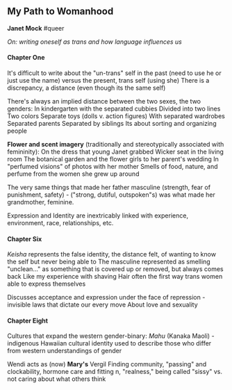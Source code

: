 ## My Path to Womanhood
**Janet Mock**
#queer 

*On: writing oneself as trans and how language influences us*


#### Chapter One
It's difficult to write about the "un-trans" self in the past (need to use he or just use the name) versus the present, trans self (using she)
	There is a discrepancy, a distance (even though its the same self)

There's always an implied distance between the two sexes, the two genders:
	In kindergarten with the separated cubbies
	Divided into two lines
	Two colors
	Separate toys (dolls v. action figures)
	With separated wardrobes
	Separated parents
	Separated by siblings
		Its about sorting and organizing people

**Flower and scent imagery** (traditionally and stereotypically associated with femininity):
	On the dress that young Janet grabbed
	Wicker seat in the living room
	The botanical garden and the flower girls to her parent's wedding
	In "perfumed visions" of photos with her mother 
	Smells of food, nature, and perfume from the women she grew up around

The very same things that made her father masculine (strength, fear of punishment, safety) - ("strong, dutiful, outspoken"s) was what made her grandmother, feminine.

Expression and Identity are inextricably linked with experience, environment, race, relationships, etc.

#### Chapter Six
*Keisha* represents the false identity, the distance felt, of wanting to know the self but never being able to
The masculine represented as smelling "unclean..." as something that is covered up or removed, but always comes back
	Like my experience with shaving
Hair often the first way trans women able to express themselves

Discusses acceptance and expression under the face of repression - invisible laws that dictate our every move
About love and sexuality

#### Chapter Eight
Cultures that expand the western gender-binary:
*Mahu* (Kanaka Maoli) - indigenous Hawaiian cultural identity used to describe those who differ from western understandings of gender

Wendi acts as (now) **Mary's** Vergil
Finding community, "passing" and clockability, hormone care and fitting n, "realness," being called "sissy" vs. not caring about what others think
